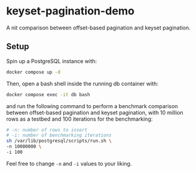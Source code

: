 # keyset-pagination-demo
A nit comparison between offset-based pagination and keyset pagination.

## Setup

Spin up a PostgreSQL instance with:

```bash
docker compose up -d
```

Then, open a bash shell inside the running db container with:

```bash
docker compose exec -it db bash
```

and run the following command to perform a benchmark comparison between offset-based pagination and keyset pagination, 
with 10 million rows as a testbed and 100 iterations for the benchmarking:

```bash
# -n: number of rows to insert
# -i: number of benchmarking iterations
sh /var/lib/postgresql/scripts/run.sh \
-n 10000000 \
-i 100
```

Feel free to change `-n` and `-i` values to your liking.
